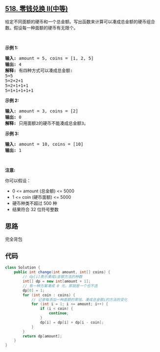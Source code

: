 ## [518. 零钱兑换 II(中等)](https://leetcode-cn.com/problems/coin-change-2/)
<div class="notranslate"><p>给定不同面额的硬币和一个总金额。写出函数来计算可以凑成总金额的硬币组合数。假设每一种面额的硬币有无限个。&nbsp;</p>

<p>&nbsp;</p>

<ul>
</ul>

<p><strong>示例 1:</strong></p>

<pre><strong>输入:</strong> amount = 5, coins = [1, 2, 5]
<strong>输出:</strong> 4
<strong>解释:</strong> 有四种方式可以凑成总金额:
5=5
5=2+2+1
5=2+1+1+1
5=1+1+1+1+1
</pre>

<p><strong>示例 2:</strong></p>

<pre><strong>输入:</strong> amount = 3, coins = [2]
<strong>输出:</strong> 0
<strong>解释:</strong> 只用面额2的硬币不能凑成总金额3。
</pre>

<p><strong>示例 3:</strong></p>

<pre><strong>输入:</strong> amount = 10, coins = [10] 
<strong>输出:</strong> 1
</pre>

<p>&nbsp;</p>

<p><strong>注意</strong><strong>:</strong></p>

<p>你可以假设：</p>

<ul>
	<li>0 &lt;= amount (总金额) &lt;= 5000</li>
	<li>1 &lt;= coin (硬币面额)&nbsp;&lt;= 5000</li>
	<li>硬币种类不超过 500 种</li>
	<li>结果符合 32 位符号整数</li>
</ul>
</div>

## 思路
完全背包

## 代码
```java
class Solution {
    public int change(int amount, int[] coins) {
        // dp[i]表示凑成i金额方法的种数
        int[] dp = new int[amount + 1];
        // 有一种方案凑成 0 元，那就是一个也不选
        dp[0] = 1;
        for (int coin : coins) {
            // 记录每添加一种面额的零钱，凑成总金额i的方法的变化
            for (int i = 1; i <= amount; i++) {
                if (i < coin) {
                    continue;
                }
                dp[i] = dp[i] + dp[i - coin];
            }
        }
        return dp[amount];
    }
}
```
